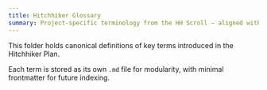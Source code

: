 ```yaml
---
title: Hitchhiker Glossary
summary: Project-specific terminology from the HH Scroll — aligned with the GIBindex ontology.
---
```


This folder holds canonical definitions of key terms introduced in the Hitchhiker Plan.

Each term is stored as its own `.md` file for modularity, with minimal frontmatter for future indexing.

